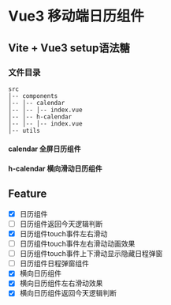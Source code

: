 # Vue3 移动端日历组件

## Vite + Vue3 setup语法糖 

### 文件目录
```
src
│-- components
│-- │-- calendar
│-- │-- │-- index.vue
│-- │-- h-calendar
│-- │-- │-- index.vue
│-- utils
```
#### calendar  全屏日历组件

#### h-calendar 横向滑动日历组件

## Feature

- [x] 日历组件
- [ ] 日历组件返回今天逻辑判断
- [x] 日历组件touch事件左右滑动
- [ ] 日历组件touch事件左右滑动动画效果
- [ ] 日历组件touch事件上下滑动显示隐藏日程弹窗
- [ ] 日历组件日程弹窗组件
- [x] 横向日历组件
- [x] 横向日历组件左右滑动效果
- [x] 横向日历组件返回今天逻辑判断

